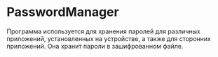 # PasswordManager

Программа используется для хранения паролей  для различных приложений, установленных на устройстве, а также для сторонних приложений. Она хранит пароли в зашифрованном файле.
